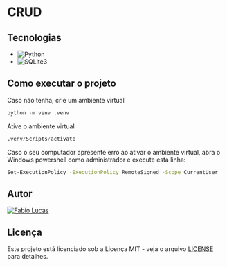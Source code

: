 # CRUD



## Tecnologias

- ![Python](https://img.shields.io/badge/python-3670A0?style=for-the-badge&logo=python&logoColor=ffdd54)
- ![SQLite3](https://img.shields.io/badge/sqlite-000000?style=for-the-badge&logo=sqlite&logoColor=white)

## Como executar o projeto
Caso não tenha, crie um ambiente virtual
```python
python -m venv .venv
```

Ative o ambiente virtual
```python
.venv/Scripts/activate
```

Caso o seu computador apresente erro ao ativar o ambiente virtual, abra o Windows powershell como administrador e execute esta linha:
```sh
Set-ExecutionPolicy -ExecutionPolicy RemoteSigned -Scope CurrentUser
```




## Autor

[![Fabio Lucas](https://img.shields.io/badge/Fabio%20Lucas-GitHub-black.svg)](https://github.com/fabiolucasz/)

## Licença

Este projeto está licenciado sob a Licença MIT - veja o arquivo [LICENSE](LICENSE) para detalhes.

